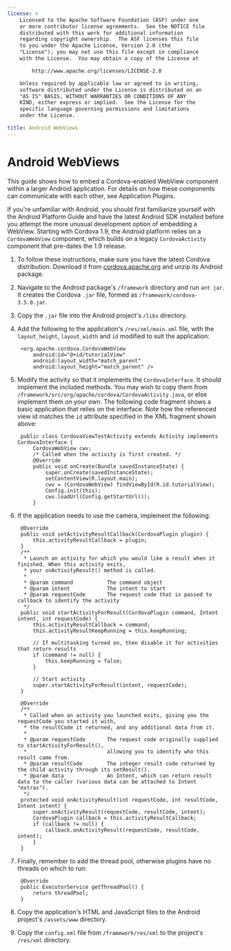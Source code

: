 ```yaml
---
license: >
    Licensed to the Apache Software Foundation (ASF) under one
    or more contributor license agreements.  See the NOTICE file
    distributed with this work for additional information
    regarding copyright ownership.  The ASF licenses this file
    to you under the Apache License, Version 2.0 (the
    "License"); you may not use this file except in compliance
    with the License.  You may obtain a copy of the License at

        http://www.apache.org/licenses/LICENSE-2.0

    Unless required by applicable law or agreed to in writing,
    software distributed under the License is distributed on an
    "AS IS" BASIS, WITHOUT WARRANTIES OR CONDITIONS OF ANY
    KIND, either express or implied.  See the License for the
    specific language governing permissions and limitations
    under the License.

title: Android WebViews
---
```


# Android WebViews

This guide shows how to embed a Cordova-enabled WebView component
within a larger Android application. For details on how these
components can communicate with each other, see Application Plugins.

If you're unfamiliar with Android, you should first familiarize
yourself with the Android Platform Guide and have the latest Android
SDK installed before you attempt the more unusual development option
of embedding a WebView.  Starting with Cordova 1.9, the Android
platform relies on a `CordovaWebView` component, which builds on a
legacy `CordovaActivity` component that pre-dates the 1.9 release.

1. To follow these instructions, make sure you have the latest Cordova
   distribution. Download it from
   [cordova.apache.org](http://cordova.apache.org) and unzip its
   Android package.

1. Navigate to the Android package's `/framework` directory and run
   `ant jar`. It creates the Cordova `.jar` file, formed as
   `/framework/cordova-3.5.0.jar`.

1. Copy the `.jar` file into the Android project's `/libs` directory.

1. Add the following to the application's `/res/xml/main.xml` file,
   with the `layout_height`, `layout_width` and `id` modified to suit
   the application:

        <org.apache.cordova.CordovaWebView
            android:id="@+id/tutorialView"
            android:layout_width="match_parent"
            android:layout_height="match_parent" />

1. Modify the activity so that it implements the `CordovaInterface`.
   It should implement the included methods.  You may wish to copy
   them from `/framework/src/org/apache/cordova/CordovaActivity.java`,
   or else implement them on your own.  The following code fragment
   shows a basic application that relies on the interface. Note how
   the referenced view id matches the `id` attribute specified in the
   XML fragment shown above:

        public class CordovaViewTestActivity extends Activity implements CordovaInterface {
            CordovaWebView cwv;
            /* Called when the activity is first created. */
            @Override
            public void onCreate(Bundle savedInstanceState) {
                super.onCreate(savedInstanceState);
                setContentView(R.layout.main);
                cwv = (CordovaWebView) findViewById(R.id.tutorialView);
                Config.init(this);
                cwv.loadUrl(Config.getStartUrl());
            }

1. If the application needs to use the camera, implement the
   following:

        @Override
        public void setActivityResultCallback(CordovaPlugin plugin) {
            this.activityResultCallback = plugin;
        }
        /**
         * Launch an activity for which you would like a result when it finished. When this activity exits,
         * your onActivityResult() method is called.
         *
         * @param command           The command object
         * @param intent            The intent to start
         * @param requestCode       The request code that is passed to callback to identify the activity
         */
        public void startActivityForResult(CordovaPlugin command, Intent intent, int requestCode) {
            this.activityResultCallback = command;
            this.activityResultKeepRunning = this.keepRunning;
            
            // If multitasking turned on, then disable it for activities that return results
            if (command != null) {
                this.keepRunning = false;
            }
        
            // Start activity
            super.startActivityForResult(intent, requestCode);
        }   
    
        @Override
        /**
         * Called when an activity you launched exits, giving you the requestCode you started it with,
         * the resultCode it returned, and any additional data from it.
         *
         * @param requestCode       The request code originally supplied to startActivityForResult(),
         *                          allowing you to identify who this result came from.
         * @param resultCode        The integer result code returned by the child activity through its setResult().
         * @param data              An Intent, which can return result data to the caller (various data can be attached to Intent "extras").
         */
        protected void onActivityResult(int requestCode, int resultCode, Intent intent) {
            super.onActivityResult(requestCode, resultCode, intent);
            CordovaPlugin callback = this.activityResultCallback;
            if (callback != null) {
                callback.onActivityResult(requestCode, resultCode, intent);
            }
        }

1. Finally, remember to add the thread pool, otherwise plugins
   have no threads on which to run:

        @Override
        public ExecutorService getThreadPool() {
            return threadPool;
        }

1. Copy the application's HTML and JavaScript files to the Android
   project's `/assets/www` directory.

1. Copy the `config.xml` file from `/framework/res/xml` to the
   project's `/res/xml` directory.
